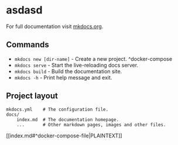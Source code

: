 # asdasd

For full documentation visit [mkdocs.org](https://www.mkdocs.org).

## Commands

* `mkdocs new [dir-name]` - Create a new project. ^docker-compose
* `mkdocs serve` - Start the live-reloading docs server.
* `mkdocs build` - Build the documentation site.
* `mkdocs -h` - Print help message and exit.

## Project layout

    mkdocs.yml    # The configuration file.
    docs/
        index.md  # The documentation homepage.
        ...       # Other markdown pages, images and other files.

[[index.md#^docker-compose-file|PLAINTEXT]]
